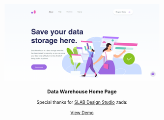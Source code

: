 <p align="center">
  <a href="https://github.com/othneildrew/Best-README-Template">
    <img src="img/desktop-preview.png" alt="desktop preview">
  </a>

  <h3 align="center">Data Warehouse Home Page</h3>

  <p align="center">
    Special thanks for <a href="https://dribbble.com/slabdsgn">SLAB Design Studio</a> :tada:
    <br />
    <br />
    <a href="https://fadzrinmadu.github.io/data-warehouse-home-page/" target="_blank">View Demo</a>
  </p>
</p>